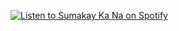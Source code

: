 [![Listen to Sumakay Ka Na on Spotify](https://img.shields.io/badge/Listen%20on-Spotify-green?style=for-the-badge&logo=spotify)](https://open.spotify.com/album/4EJM3D0AcdD4i3iHPVdTYR)